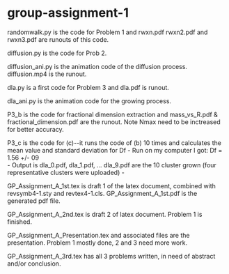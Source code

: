 # group-assignment-1

randomwalk.py  is the code for Problem 1 and rwxn.pdf rwxn2.pdf and rwxn3.pdf are runouts of this code.

diffusion.py is the code for Prob 2.

diffusion_ani.py is the animation code of the diffusion process. diffusion.mp4 is the runout.

dla.py is a first code for Problem 3 and dla.pdf is runout.

dla_ani.py is the animation code for the growing process. 

P3_b is the code for fractional dimension extraction and mass_vs_R.pdf & fractional_dimension.pdf are the runout. Note Nmax need to be inctreased for better accuracy.

P3_c is the code for (c)--it runs the code of (b) 10 times and calculates the mean value and standard deviation for Df
	- Run on my computer I got: Df =  1.56 +/- 09  
	- Output is dla_0.pdf, dla_1.pdf, ... dla_9.pdf are the 10 cluster grown (four representative clusters were uploaded)
	- 

GP_Assignment_A_1st.tex is draft 1 of the latex document, combined with revsymb4-1.sty and revtex4-1.cls. GP_Assignment_A_1st.pdf is the generated pdf file.

GP_Assignment_A_2nd.tex is draft 2 of latex document. Problem 1 is finished.

GP_Assignment_A_Presentation.tex and associated files are the presentation. Problem 1 mostly done, 2 and 3 need more work.

GP_Assignment_A_3rd.tex has all 3 problems written, in need of abstract and/or conclusion.
